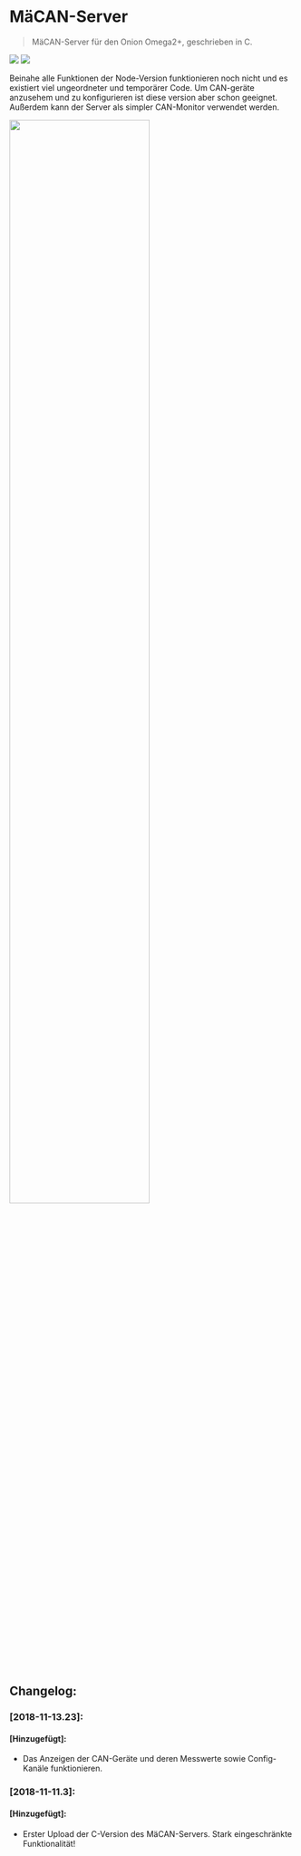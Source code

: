# MäCAN-Server
> MäCAN-Server für den Onion Omega2+, geschrieben in C.

![](https://img.shields.io/badge/Version-2018--11--13.23-green.svg?style=flat-square)
![](https://img.shields.io/badge/Status_(Master)-Experimentell-red.svg?style=flat-square)

Beinahe alle Funktionen der Node-Version funktionieren noch nicht und es existiert viel ungeordneter und temporärer Code. Um CAN-geräte anzusehem und zu konfigurieren ist diese version aber schon geeignet. Außerdem kann der Server als simpler CAN-Monitor verwendet werden.

<img src="http://ixam97.de/maecan/images/readme/readme_1.png" width="70%"/>

## Changelog:

### [2018-11-13.23]:
#### [Hinzugefügt]:
- Das Anzeigen der CAN-Geräte und deren Messwerte sowie Config-Kanäle funktionieren.

### [2018-11-11.3]:
#### [Hinzugefügt]:
- Erster Upload der C-Version des MäCAN-Servers. Stark eingeschränkte Funktionalität!
